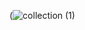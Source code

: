 (![collection (1)](https://github.com/user-attachments/assets/224bfec2-8502-407a-b494-e76cd84e8c6b)


